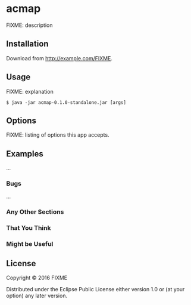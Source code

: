 # acmap

FIXME: description

## Installation

Download from http://example.com/FIXME.

## Usage

FIXME: explanation

    $ java -jar acmap-0.1.0-standalone.jar [args]

## Options

FIXME: listing of options this app accepts.

## Examples

...

### Bugs

...

### Any Other Sections
### That You Think
### Might be Useful

## License

Copyright © 2016 FIXME

Distributed under the Eclipse Public License either version 1.0 or (at
your option) any later version.
